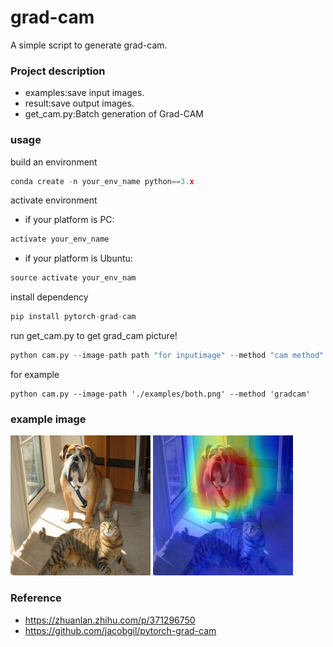 # grad-cam
A simple script to generate grad-cam.

### Project description

* examples:save input images.
* result:save output images.
* get_cam.py:Batch generation of Grad-CAM  

### usage

build an environment

```python
conda create -n your_env_name python==3.x
```

activate environment

* if your platform is PC:

```python
activate your_env_name
```

* if your platform is Ubuntu:

```python
source activate your_env_nam
```

install dependency

```python
pip install pytorch-grad-cam
```

run get_cam.py to get grad_cam picture!

```python
python cam.py --image-path path "for inputimage" --method "cam method"
```
for example

```shell
python cam.py --image-path './examples/both.png' --method 'gradcam'
```



### example image

![image](https://github.com/ElegantAnkster/grad-cam/blob/main/examples/both.png?raw=true)
![image](https://github.com/ElegantAnkster/grad-cam/blob/main/result/both.png_gradcam_cam.jpg?raw=true)

### Reference

* https://zhuanlan.zhihu.com/p/371296750
* https://github.com/jacobgil/pytorch-grad-cam

